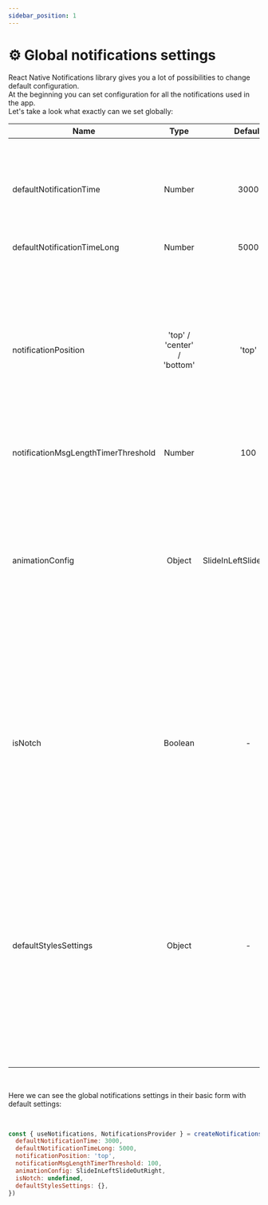 ```yaml
---
sidebar_position: 1
---
```


# ⚙️ Global notifications settings

React Native Notifications library gives you a lot of possibilities to change default configuration. <br/>
At the beginning you can set configuration for all the notifications used in the app. <br/>
Let's take a look what exactly can we set globally:

| Name                                | Type                        | Default                  | Description                                                                                                                                                            |
| ----------------------------------- | :-------------------------: | :----------------------: | ---------------------------------------------------------------------------------------------------------------------------------------------------------------------- |
| defaultNotificationTime             | Number                      | 3000                     | Use this property to set how long the notifications should be displayed on the screen. Value expressed in milliseconds
| defaultNotificationTimeLong         | Number                      | 5000                     | ??
| notificationPosition                | 'top' / 'center' / 'bottom' | 'top'                    | Set where the notifications should appear on the screen. You can choose one of three default options: top / center / bottom. To read more about the notification position please go to the [NOTIFICATION POSITION](../default-variants-config/position) section.
| notificationMsgLengthTimerThreshold | Number                      | 100                      | ??
| animationConfig                     | Object                      | SlideInLeftSlideOutRight | Property responsible for the notification animation. You can set one of the animations prepared by us, or make your own config. To read more about the animation settings please go to the [ANIMATIONS SETTINGS](../animations/changing-transitions) section.
| isNotch                             | Boolean                     | -                        | Property responsible for read if the device has notch. You can use one of the libraries (for example 'react-native-device-info') to read if the specific device has Notch and pass the value here.
| defaultStylesSettings               | Object                      | -                        | Object responsible for setting global styles for the notifications. You can also set here styles, for all the notifications of the specific type. For example for the error notifications. To read more about global style settings please go to the [GLOBAL STYLES SETTINGS](../default-variants-config/global-config) section.

<br/>

Here we can see the global notifications settings in their basic form with default settings: <br/>

<br/>

```jsx
const { useNotifications, NotificationsProvider } = createNotifications({
  defaultNotificationTime: 3000,
  defaultNotificationTimeLong: 5000,
  notificationPosition: 'top',
  notificationMsgLengthTimerThreshold: 100,
  animationConfig: SlideInLeftSlideOutRight,
  isNotch: undefined,
  defaultStylesSettings: {},
})
```
